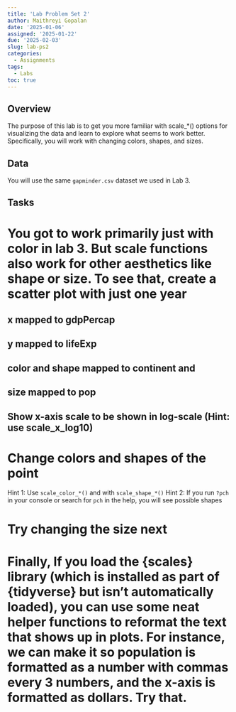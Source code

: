 ```yaml
---
title: 'Lab Problem Set 2'
author: Maithreyi Gopalan
date: '2025-01-06'
assigned: '2025-01-22'
due: '2025-02-03'
slug: lab-ps2
categories:
  - Assignments
tags:
  - Labs
toc: true
---
```


## Overview

The purpose of this lab is to get you more familiar with scale_*() options for visualizing the data and learn to explore what seems to work better. Specifically, you will work with changing colors, shapes, and sizes.

## Data 

You will use the same `gapminder.csv` dataset we used in Lab 3. 

## Tasks

# You got to work primarily just with color in lab 3. But scale functions also work for other aesthetics like shape or size. To see that, create a scatter plot with just one year 

## x mapped to gdpPercap
## y mapped to lifeExp 
## color and shape mapped to continent and
## size mapped to pop
## Show x-axis scale to be shown in log-scale (Hint: use scale_x_log10) 

# Change colors and shapes of the point 

Hint 1: Use `scale_color_*()` and with `scale_shape_*()`
Hint 2: If you run `?pch` in your console or search for `pch` in the help, you will see possible shapes

# Try changing the size next 

# Finally, If you load the {scales} library (which is installed as part of {tidyverse} but isn’t automatically loaded), you can use some neat helper functions to reformat the text that shows up in plots. For instance, we can make it so population is formatted as a number with commas every 3 numbers, and the x-axis is formatted as dollars. Try that.